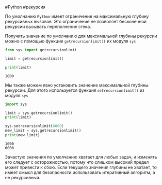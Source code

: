 #Python #рекурсия 

По умолчанию `Python` имеет ограничение на максимальную глубину рекурсивных вызовов. 
Это ограничение не позволяет бесконечной рекурсии вызывать переполнение стека.

Получить значение по умолчанию для максимальной глубины рекурсии можно с помощью функции `getrecursionlimit()` их модуля `sys`

```python
from sys import getrecursionlimit

limit = getrecursionlimit()

print(limit)
```
```
1000
```

Мы также можем явно установить значение максимальной глубины рекурсии. Для этого используется функция `setrecursionlimit()` из модуля `sys`
```python
import sys

limit = sys.getrecursionlimit()
print(limit)

sys.setrecursionlimit(6000)
new_limit = sys.getrecursionlimit()
print(new_limit)
```
```
1000
6000
```

Зачастую значения по умолчанию хватает для любых задач, и изменять его следует с осторожностью, потому что слишком высокий предел может привести к сбою. Если текущего значения глубины не хватает, то имеет смысл для безопасности использовать итеративный алгоритм, а не рекурсивный.